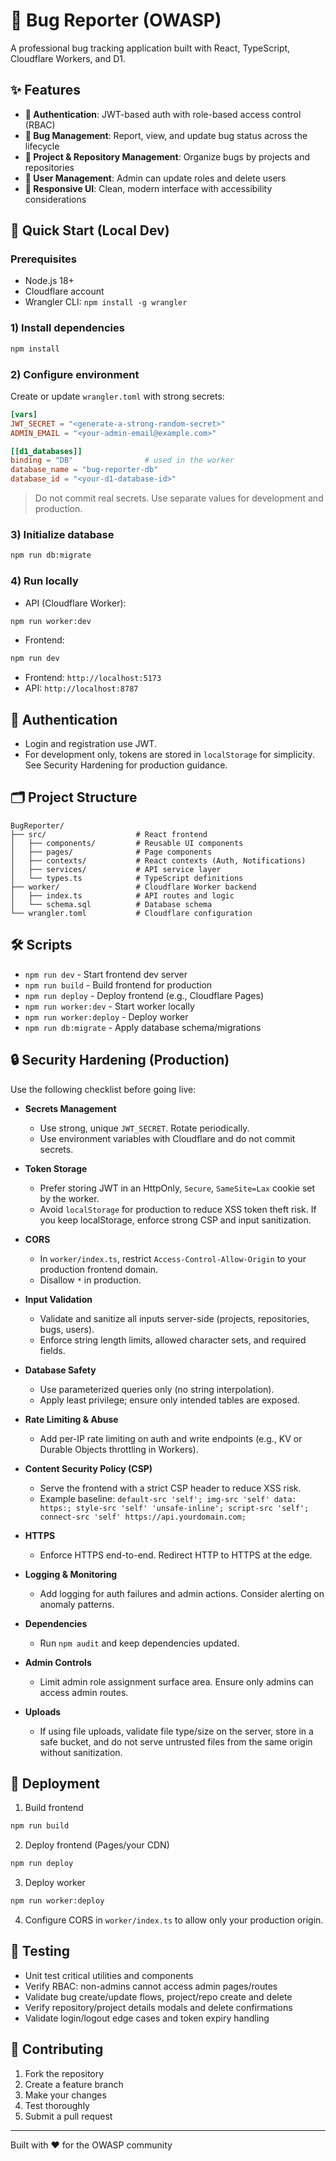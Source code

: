 # 🐛 Bug Reporter (OWASP)

A professional bug tracking application built with React, TypeScript, Cloudflare Workers, and D1.

## ✨ Features

- **🔐 Authentication**: JWT-based auth with role-based access control (RBAC)
- **🐛 Bug Management**: Report, view, and update bug status across the lifecycle
- **🏢 Project & Repository Management**: Organize bugs by projects and repositories
- **👥 User Management**: Admin can update roles and delete users
- **📱 Responsive UI**: Clean, modern interface with accessibility considerations

## 🚀 Quick Start (Local Dev)

### Prerequisites
- Node.js 18+
- Cloudflare account
- Wrangler CLI: `npm install -g wrangler`

### 1) Install dependencies
```bash
npm install
```

### 2) Configure environment
Create or update `wrangler.toml` with strong secrets:

```toml
[vars]
JWT_SECRET = "<generate-a-strong-random-secret>"
ADMIN_EMAIL = "<your-admin-email@example.com>"

[[d1_databases]]
binding = "DB"                # used in the worker
database_name = "bug-reporter-db"
database_id = "<your-d1-database-id>"
```

> Do not commit real secrets. Use separate values for development and production.

### 3) Initialize database
```bash
npm run db:migrate
```

### 4) Run locally
- API (Cloudflare Worker):
```bash
npm run worker:dev
```
- Frontend:
```bash
npm run dev
```

- Frontend: `http://localhost:5173`
- API: `http://localhost:8787`

## 🔑 Authentication
- Login and registration use JWT.
- For development only, tokens are stored in `localStorage` for simplicity. See Security Hardening for production guidance.

## 🗂️ Project Structure

```
BugReporter/
├── src/                    # React frontend
│   ├── components/         # Reusable UI components
│   ├── pages/              # Page components
│   ├── contexts/           # React contexts (Auth, Notifications)
│   ├── services/           # API service layer
│   └── types.ts            # TypeScript definitions
├── worker/                 # Cloudflare Worker backend
│   ├── index.ts            # API routes and logic
│   └── schema.sql          # Database schema
└── wrangler.toml           # Cloudflare configuration
```

## 🛠️ Scripts

- `npm run dev` - Start frontend dev server
- `npm run build` - Build frontend for production
- `npm run deploy` - Deploy frontend (e.g., Cloudflare Pages)
- `npm run worker:dev` - Start worker locally
- `npm run worker:deploy` - Deploy worker
- `npm run db:migrate` - Apply database schema/migrations

## 🔒 Security Hardening (Production)

Use the following checklist before going live:

- **Secrets Management**
  - Use strong, unique `JWT_SECRET`. Rotate periodically.
  - Use environment variables with Cloudflare and do not commit secrets.

- **Token Storage**
  - Prefer storing JWT in an HttpOnly, `Secure`, `SameSite=Lax` cookie set by the worker.
  - Avoid `localStorage` for production to reduce XSS token theft risk. If you keep localStorage, enforce strong CSP and input sanitization.

- **CORS**
  - In `worker/index.ts`, restrict `Access-Control-Allow-Origin` to your production frontend domain.
  - Disallow `*` in production.

- **Input Validation**
  - Validate and sanitize all inputs server-side (projects, repositories, bugs, users).
  - Enforce string length limits, allowed character sets, and required fields.

- **Database Safety**
  - Use parameterized queries only (no string interpolation).
  - Apply least privilege; ensure only intended tables are exposed.

- **Rate Limiting & Abuse**
  - Add per-IP rate limiting on auth and write endpoints (e.g., KV or Durable Objects throttling in Workers).

- **Content Security Policy (CSP)**
  - Serve the frontend with a strict CSP header to reduce XSS risk.
  - Example baseline: `default-src 'self'; img-src 'self' data: https:; style-src 'self' 'unsafe-inline'; script-src 'self'; connect-src 'self' https://api.yourdomain.com;`

- **HTTPS**
  - Enforce HTTPS end-to-end. Redirect HTTP to HTTPS at the edge.

- **Logging & Monitoring**
  - Add logging for auth failures and admin actions. Consider alerting on anomaly patterns.

- **Dependencies**
  - Run `npm audit` and keep dependencies updated.

- **Admin Controls**
  - Limit admin role assignment surface area. Ensure only admins can access admin routes.

- **Uploads**
  - If using file uploads, validate file type/size on the server, store in a safe bucket, and do not serve untrusted files from the same origin without sanitization.

## 🚀 Deployment

1) Build frontend
```bash
npm run build
```

2) Deploy frontend (Pages/your CDN)
```bash
npm run deploy
```

3) Deploy worker
```bash
npm run worker:deploy
```

4) Configure CORS in `worker/index.ts` to allow only your production origin.

## 🧪 Testing

- Unit test critical utilities and components
- Verify RBAC: non-admins cannot access admin pages/routes
- Validate bug create/update flows, project/repo create and delete
- Verify repository/project details modals and delete confirmations
- Validate login/logout edge cases and token expiry handling

## 🤝 Contributing

1. Fork the repository
2. Create a feature branch
3. Make your changes
4. Test thoroughly
5. Submit a pull request

---

Built with ❤️ for the OWASP community